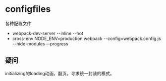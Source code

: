 # configfiles
各种配置文件


* webpack-dev-server --inline --hot
* cross-env NODE_ENV=production webpack --config=webpack.config.js --hide-modules --progress

## 疑问
initializing的loading动画，翻页。寻求统一封装的模式。

